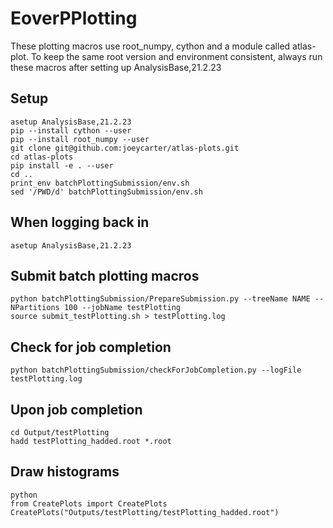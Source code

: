 # EoverPPlotting

These plotting macros use root_numpy, cython and a module called atlas-plot. To keep the same root version and environment consistent, always run these macros after setting up AnalysisBase,21.2.23

## Setup
```
asetup AnalysisBase,21.2.23
pip --install cython --user
pip --install root_numpy --user
git clone git@github.com:joeycarter/atlas-plots.git
cd atlas-plots
pip install -e . --user
cd ..
print_env batchPlottingSubmission/env.sh
sed '/PWD/d' batchPlottingSubmission/env.sh
```

## When logging back in
```
asetup AnalysisBase,21.2.23
```

## Submit batch plotting macros
```
python batchPlottingSubmission/PrepareSubmission.py --treeName NAME --NPartitions 100 --jobName testPlotting
source submit_testPlotting.sh > testPlotting.log
```

## Check for job completion
```
python batchPlottingSubmission/checkForJobCompletion.py --logFile testPlotting.log
```

## Upon job completion
```
cd Output/testPlotting
hadd testPlotting_hadded.root *.root
```

## Draw histograms
```
python
from CreatePlots import CreatePlots
CreatePlots("Outputs/testPlotting/testPlotting_hadded.root")
```
